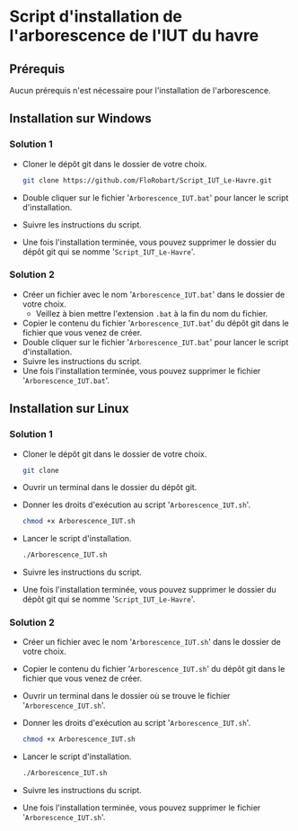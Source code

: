 # Script d'installation de l'arborescence de l'IUT du havre

## Prérequis

Aucun prérequis n'est nécessaire pour l'installation de l'arborescence.

## Installation sur Windows

### Solution 1

- Cloner le dépôt git dans le dossier de votre choix.

  ```bash
  git clone https://github.com/FloRobart/Script_IUT_Le-Havre.git
  ```

- Double cliquer sur le fichier '`Arborescence_IUT.bat`' pour lancer le script d'installation.
- Suivre les instructions du script.
- Une fois l'installation terminée, vous pouvez supprimer le dossier du dépôt git qui se nomme '`Script_IUT_Le-Havre`'.

### Solution 2

- Créer un fichier avec le nom '`Arborescence_IUT.bat`' dans le dossier de votre choix.
  - Veillez à bien mettre l'extension `.bat` à la fin du nom du fichier.
- Copier le contenu du fichier '`Arborescence_IUT.bat`' du dépôt git dans le fichier que vous venez de créer.
- Double cliquer sur le fichier '`Arborescence_IUT.bat`' pour lancer le script d'installation.
- Suivre les instructions du script.
- Une fois l'installation terminée, vous pouvez supprimer le fichier '`Arborescence_IUT.bat`'.

## Installation sur Linux

### Solution 1

- Cloner le dépôt git dans le dossier de votre choix.

  ```bash
  git clone
  ```

- Ouvrir un terminal dans le dossier du dépôt git.
- Donner les droits d'exécution au script '`Arborescence_IUT.sh`'.

  ```bash
  chmod +x Arborescence_IUT.sh
  ```

- Lancer le script d'installation.

  ```bash
  ./Arborescence_IUT.sh
  ```

- Suivre les instructions du script.
- Une fois l'installation terminée, vous pouvez supprimer le dossier du dépôt git qui se nomme '`Script_IUT_Le-Havre`'.

### Solution 2

- Créer un fichier avec le nom '`Arborescence_IUT.sh`' dans le dossier de votre choix.
- Copier le contenu du fichier '`Arborescence_IUT.sh`' du dépôt git dans le fichier que vous venez de créer.
- Ouvrir un terminal dans le dossier où se trouve le fichier '`Arborescence_IUT.sh`'.
- Donner les droits d'exécution au script '`Arborescence_IUT.sh`'.

  ```bash
  chmod +x Arborescence_IUT.sh
  ```

- Lancer le script d'installation.

  ```bash
  ./Arborescence_IUT.sh
  ```

- Suivre les instructions du script.
- Une fois l'installation terminée, vous pouvez supprimer le fichier '`Arborescence_IUT.sh`'.
